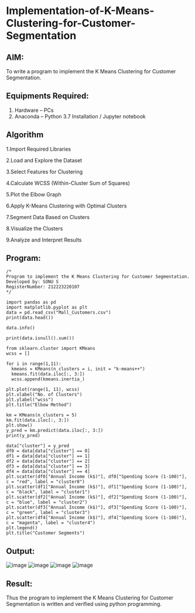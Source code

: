 # Implementation-of-K-Means-Clustering-for-Customer-Segmentation

## AIM:
To write a program to implement the K Means Clustering for Customer Segmentation.

## Equipments Required:
1. Hardware – PCs
2. Anaconda – Python 3.7 Installation / Jupyter notebook

## Algorithm
1.Import Required Libraries

2.Load and Explore the Dataset

3.Select Features for Clustering

4.Calculate WCSS (Within-Cluster Sum of Squares)

5.Plot the Elbow Graph

6.Apply K-Means Clustering with Optimal Clusters

7.Segment Data Based on Clusters

8.Visualize the Clusters

9.Analyze and Interpret Results

## Program:
```
/*
Program to implement the K Means Clustering for Customer Segmentation.
Developed by: SONU S 
RegisterNumber: 212223220107  
*/

import pandas as pd
import matplotlib.pyplot as plt
data = pd.read_csv("Mall_Customers.csv")
print(data.head())

data.info()

print(data.isnull().sum())

from sklearn.cluster import KMeans
wcss = []

for i in range(1,11):
  kmeans = KMeans(n_clusters = i, init = "k-means++")
  kmeans.fit(data.iloc[:, 3:])
  wcss.append(kmeans.inertia_)

plt.plot(range(1, 11), wcss)
plt.xlabel("No. of Clusters")
plt.ylabel("wcss")
plt.title("Elbow Method")

km = KMeans(n_clusters = 5)
km.fit(data.iloc[:, 3:])
plt.show()
y_pred = km.predict(data.iloc[:, 3:])
print(y_pred)

data["cluster"] = y_pred
df0 = data[data["cluster"] == 0]
df1 = data[data["cluster"] == 1]
df2 = data[data["cluster"] == 2]
df3 = data[data["cluster"] == 3]
df4 = data[data["cluster"] == 4]
plt.scatter(df0["Annual Income (k$)"], df0["Spending Score (1-100)"], c = "red", label = "cluster0")
plt.scatter(df1["Annual Income (k$)"], df1["Spending Score (1-100)"], c = "black", label = "cluster1")
plt.scatter(df2["Annual Income (k$)"], df2["Spending Score (1-100)"], c = "blue", label = "cluster2")
plt.scatter(df3["Annual Income (k$)"], df3["Spending Score (1-100)"], c = "green", label = "cluster3")
plt.scatter(df4["Annual Income (k$)"], df4["Spending Score (1-100)"], c = "magenta", label = "cluster4")
plt.legend()
plt.title("Customer Segments")
```

## Output:
![image](https://github.com/user-attachments/assets/c52fc95d-1983-498c-a3a2-1f46ee25e867)
![image](https://github.com/user-attachments/assets/abfc0670-2064-4532-8400-c4c47af30c3f)
![image](https://github.com/user-attachments/assets/7be21c89-ae71-4465-a93e-a2373d666824)
![image](https://github.com/user-attachments/assets/e4186479-a5ab-4052-8ef6-4d47beac5c87)



## Result:
Thus the program to implement the K Means Clustering for Customer Segmentation is written and verified using python programming.
